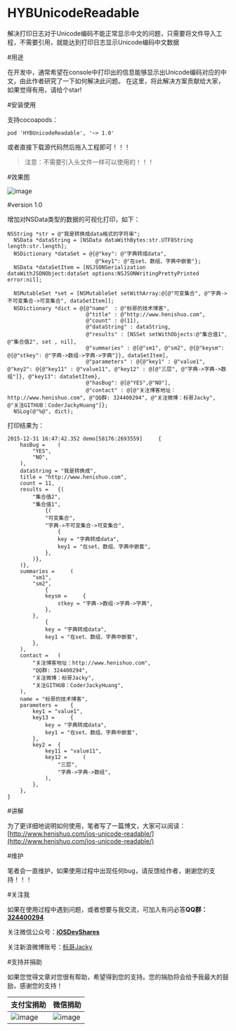 # HYBUnicodeReadable
解决打印日志对于Unicode编码不能正常显示中文的问题，只需要将文件导入工程，不需要引用，就能达到打印日志显示Unicode编码中文数据

#用途

在开发中，通常希望在console中打印出的信息能够显示出Unicode编码对应的中文，由此作者研究了一下如何解决此问题。
在这里，将此解决方案贡献给大家，如果觉得有用，请给个star!

#安装使用

支持cocoapods：

```
pod 'HYBUnicodeReadable', '~> 1.0'
```

或者直接下载源代码然后拖入工程即可！！！

>注意：不需要引入头文件一样可以使用的！！！

#效果图

![image](https://github.com/CoderJackyHuang/HYBUnicodeReadable/blob/master/screenshot.gif)

#version 1.0

增加对NSData类型的数据的可视化打印，如下：

```
NSString *str = @"我是转换成data格式的字符串";
  NSData *dataString = [NSData dataWithBytes:str.UTF8String length:str.length];
  NSDictionary *dataSet = @{@"key": @"字典转成data",
                            @"key1": @"在set、数组、字典中嵌套"};
  NSData *dataSetItem = [NSJSONSerialization dataWithJSONObject:dataSet options:NSJSONWritingPrettyPrinted error:nil];
  
  NSMutableSet *set = [NSMutableSet setWithArray:@[@"可变集合", @"字典->不可变集合->可变集合", dataSetItem]];
  NSDictionary *dict = @{@"name"  : @"标哥的技术博客",
                         @"title" : @"http://www.henishuo.com",
                         @"count" : @(11),
                         @"dataString" : dataString,
                         @"results" : [NSSet setWithObjects:@"集合值1", @"集合值2", set , nil],
                         @"summaries" : @[@"sm1", @"sm2", @{@"keysm": @{@"stkey": @"字典->数组->字典->字典"}}, dataSetItem],
                         @"parameters" : @{@"key1" : @"value1", @"key2": @{@"key11" : @"value11", @"key12" : @[@"三层", @"字典->字典->数组"]}, @"key13": dataSetItem},
                         @"hasBug": @[@"YES",@"NO"],
                         @"contact" : @[@"关注博客地址：http://www.henishuo.com", @"QQ群: 324400294", @"关注微博：标哥Jacky", @"关注GITHUB：CoderJackyHuang"]};
  NSLog(@"%@", dict);
```

打印结果为：

```
2015-12-31 16:47:42.352 demo[58176:2693559] 	{
	hasBug = 	(
		"YES",
		"NO",
	),
	dataString = "我是转换成",
	title = "http://www.henishuo.com",
	count = 11,
	results = 	{(
		"集合值2",
		"集合值1",
			{(
			"可变集合",
			"字典->不可变集合->可变集合",
				{
				key = "字典转成data",
				key1 = "在set、数组、字典中嵌套",
			},
		)},
	)},
	summaries = 	(
		"sm1",
		"sm2",
			{
			keysm = 	{
				stkey = "字典->数组->字典->字典",
			},
		},
			{
			key = "字典转成data",
			key1 = "在set、数组、字典中嵌套",
		},
	),
	contact = 	(
		"关注博客地址：http://www.henishuo.com",
		"QQ群: 324400294",
		"关注微博：标哥Jacky",
		"关注GITHUB：CoderJackyHuang",
	),
	name = "标哥的技术博客",
	parameters = 	{
		key1 = "value1",
		key13 = 	{
			key = "字典转成data",
			key1 = "在set、数组、字典中嵌套",
		},
		key2 = 	{
			key11 = "value11",
			key12 = 	(
				"三层",
				"字典->字典->数组",
			),
		},
	},
}
```

#讲解

为了更详细地说明如何使用，笔者写了一篇博文，大家可以阅读：[http://www.henishuo.com/ios-unicode-readable/](http://www.henishuo.com/ios-unicode-readable/)

#维护

笔者会一直维护，如果使用过程中出现任何bug，请反馈给作者，谢谢您的支持！！！

#关注我

如果在使用过程中遇到问题，或者想要与我交流，可加入有问必答**QQ群：[324400294]()**

关注微信公众号：[**iOSDevShares**]()

关注新浪微博账号：[标哥Jacky](http://weibo.com/u/5384637337)

#支持并捐助

如果您觉得文章对您很有帮助，希望得到您的支持。您的捐肋将会给予我最大的鼓励，感谢您的支持！

支付宝捐助      | 微信捐助
------------- | -------------
![image](http://www.henishuo.com/wp-content/uploads/2015/12/alipay-e1451124478416.jpg) | ![image](http://www.henishuo.com/wp-content/uploads/2015/12/weixin.jpg)
